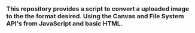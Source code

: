 ### This repository provides a script to convert a uploaded image to the the format desired. Using the Canvas and File System API's from JavaScript and basic HTML.
